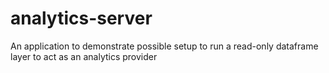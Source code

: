 # analytics-server
An application to demonstrate possible setup to run a read-only dataframe layer to act as an analytics provider
